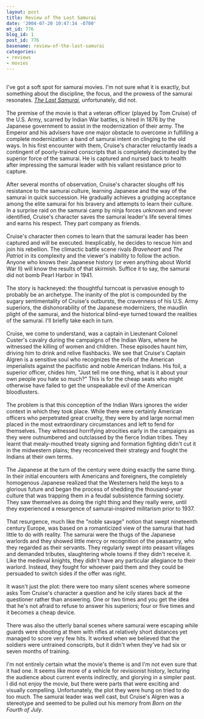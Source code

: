 ```yaml
---
layout: post
title: Review of The Last Samurai
date: '2004-07-20 10:47:34 -0700'
mt_id: 776
blog_id: 1
post_id: 776
basename: review-of-the-last-samurai
categories:
- reviews
- movies
---
```

<br />I've got a soft spot for samurai movies. I'm not sure what it is exactly, but something about the discipline, the focus, and the prowess of the samurai resonates. <a href="http://www.amazon.com/exec/obidos/ASIN/B0001JXOVC/bbrown-20/ref=nosim/" title="Amazon link"><cite>The Last Samurai</cite></a>, unfortunately, did not.<br /><br />The premise of the movie is that a veteran officer (played by Tom Cruise) of the U.S. Army, scarred by Indian War battles, is hired in 1876 by the Japanese government to assist in the modernization of their army. The Emperor and his advisers have one major obstacle to overcome in fulfilling a complete modernization: a band of samurai intent on clinging to the old ways. In his first encounter with them, Cruise's character reluctantly leads a contingent of poorly-trained conscripts that is completely decimated by the superior force of the samurai. He is captured and nursed back to health after impressing the samurai leader with his valiant resistance prior to capture.<br /><br />After several months of observation, Cruise's character sloughs off his resistance to the samurai culture, learning Japanese and the way of the samurai in quick succession. He gradually achieves a grudging acceptance among the elite samurai for his bravery and attempts to learn their culture. In a surprise raid on the samurai camp by ninja forces unknown and never identified, Cruise's character saves the samurai leader's life several times and earns his respect. They part company as friends.<br /><br />Cruise's character then comes to learn that the samurai leader has been captured and will be executed. Inexplicably, he decides to rescue him and join his rebellion. The climactic battle scene rivals <cite>Braveheart</cite> and <cite>The Patriot</cite> in its complexity and the viewer's inability to follow the action. Anyone who knows their Japanese history (or even anything about World War II) will know the results of that skirmish. Suffice it to say, the samurai did not bomb Pearl Harbor in 1941.<br /><br />The story is hackneyed: the thoughtful turncoat is pervasive enough to probably be an archetype. The inanity of the plot is compounded by the sugary sentimentality of Cruise's outbursts, the cravenness of his U.S. Army superiors, the dishonorability of the Japanese modernizers, the maudlin plight of the samurai, and the historical blind-eye turned toward the realities of the samurai. I'll briefly take each in turn.<br /><br />Cruise, we come to understand, was a captain in Lieutenant Colonel Custer's cavalry during the campaigns of the Indian Wars, where he witnessed the killing of women and children. These episodes haunt him, driving him to drink and relive flashbacks. We see that Cruise's Captain Algren is a sensitive soul who recognizes the evils of the American imperialists against the pacifistic and noble American Indians. His foil, a superior officer, chides him, "Just tell me one thing, what is it about your own people you hate so much?" This is for the cheap seats who might otherwise have failed to get the unspeakable evil of the American bloodlusters.<br /><br />The problem is that this conception of the Indian Wars ignores the wider context in which they took place. While there were certainly American officers who perpetrated great cruelty, they were by and large normal men placed in the most extraordinary circumstances and left to fend for themselves. They witnessed horrifying atrocities early in the campaigns as they were outnumbered and outclassed by the fierce Indian tribes. They learnt that mealy-mouthed treaty signing and formation fighting didn't cut it in the midwestern plains; they reconceived their strategy and fought the Indians at their own terms.<br /><br />The Japanese at the turn of the century were doing exactly the same thing. In their initial encounters with Americans and foreigners, the completely homogenous Japanese realized that the Westerners held the keys to a glorious future and began the process of shedding the thousand-year culture that was trapping them in a feudal subsistence farming society. They saw themselves as doing the right thing and they really were, until they experienced a resurgence of samurai-inspired militarism prior to 1937.<br /><br />That resurgence, much like the "noble savage" notion that swept nineteenth century Europe, was based on a romanticized view of the samurai that had little to do with reality. The samurai were the thugs of the Japanese warlords and they showed little mercy or recognition of the peasantry, who they regarded as their servants. They regularly swept into peasant villages and demanded tributes, slaughtering whole towns if they didn't receive it. Like the medieval knights, they didn't have any particular allegiance to their warlord. Instead, they fought for whoever paid them and they could be persuaded to switch sides if the offer was right.<br /><br />It wasn't just the plot: there were too many silent scenes where someone asks Tom Cruise's character a question and he icily stares back at the questioner rather than answering. One or two times and you get the idea that he's not afraid to refuse to answer his superiors; four or five times and it becomes a cheap device.<br /><br />There was also the utterly banal scenes where samurai were escaping while guards were shooting at them with rifles at relatively short distances yet managed to score very few hits. It worked when we believed that the soldiers were untrained conscripts, but it didn't when they've had six or seven months of training.<br /><br />I'm not entirely certain what the movie's theme is and I'm not even sure that it had one. It seems like more of a vehicle for revisionist history, lecturing the audience about current events indirectly, and glorying in a simpler past. I did not enjoy the movie, but there were parts that were exciting and visually compelling. Unfortunately, the plot they were hung on tried to do too much. The samurai leader was well cast, but Cruise's Algren was a stereotype and seemed to be pulled out his memory from <cite>Born on the Fourth of July</cite>.<br /><br /><br />

